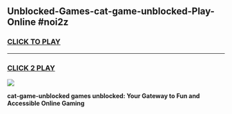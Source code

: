 
## Unblocked-Games-cat-game-unblocked-Play-Online #noi2z
<h3>
<a href="https://news.freeplayer.one?title=cat-game-unblocked&ref=3">CLICK TO PLAY</a></h3>
<hr>

<h3>
<a href="https://news.freeplayer.one?title=cat-game-unblocked&ref=3">CLICK 2 PLAY</a>
  
</h3>

<a href="https://news.freeplayer.one?title=cat-game-unblocked&ref=3"><img src="https://clearcache.store/games.png"></a>


**cat-game-unblocked games unblocked: Your Gateway to Fun and Accessible Online Gaming**
